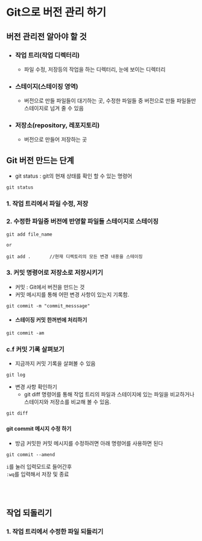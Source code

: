 # Git으로 버전 관리 하기

## 버전 관리전 알아야 할 것

- ### 작업 트리(작업 디렉터리)
  - 파일 수정, 저장등의 작업을 하는 디렉터리, 눈에 보이는 디렉터리
- ### 스테이지(스테이징 영역)
  - 버전으로 만들 파일들이 대기하는 곳, 수정한 파일들 중 버전으로 만들 파일들만 스테이지로 넘겨 줄 수 있음
- ### 저장소(repository, 레포지토리)
  - 버전으로 만들어 저장하는 곳

## Git 버전 만드는 단계

- git status : git의 현재 상태를 확인 할 수 있는 명령어

```
git status
```

### 1. 작업 트리에서 파일 수정, 저장

### 2. 수정한 파일중 버전에 반영할 파일들 스테이지로 스테이징

```
git add file_name

or

git add .       //현재 디렉토리의 모든 변경 내용을 스테이징
```

### 3. 커밋 명령어로 저장소로 저장시키기

- 커밋 : Git에서 버전을 만드는 것
- 커밋 메시지를 통해 어떤 변경 사항이 있는지 기록함.

```
git commit -m "commit_messsage"
```

- #### 스테이징 커밋 한꺼번에 처리하기

```
git commit -am
```

### c.f 커밋 기록 살펴보기

- 지금까지 커밋 기록을 살펴볼 수 있음

```
git log
```

- 변경 사항 확인하기
  - git diff 명령어를 통해 작업 트리의 파일과 스테이지에 있는 파일을 비교하거나 스테이지와 저장소를 비교해 볼 수 있음.

```
git diff
```

###

#### git commit 메시지 수정 하기

- 방금 커밋한 커밋 메시지를 수정하려면 아래 명령어를 사용하면 된다

```
git commit --amend
```

`i`를 눌러 입력모드로 들어간후  
`:wq`를 입력해서 저장 및 종료

<br></br>

## 작업 되돌리기

### 1. 작업 트리에서 수정한 파일 되돌리기
